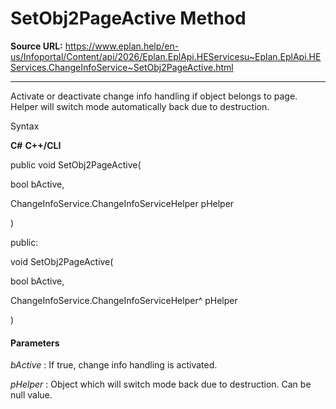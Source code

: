 # SetObj2PageActive Method

**Source URL:** https://www.eplan.help/en-us/Infoportal/Content/api/2026/Eplan.EplApi.HEServicesu~Eplan.EplApi.HEServices.ChangeInfoService~SetObj2PageActive.html

---

Activate or deactivate change info handling if object belongs to page. Helper will switch mode automatically back due to destruction.

Syntax

**C#**
**C++/CLI**


public void SetObj2PageActive( 

   bool bActive,

   ChangeInfoService.ChangeInfoServiceHelper pHelper

)

public:

void SetObj2PageActive( 

   bool bActive,

   ChangeInfoService.ChangeInfoServiceHelper^ pHelper

)


#### Parameters

*bActive*
:   If true, change info handling is activated.

*pHelper*
:   Object which will switch mode back due to destruction. Can be null value.
